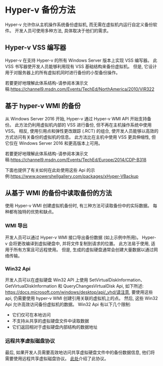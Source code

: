 # <a name="hyper-v-backup-approaches"></a>Hyper-v 备份方法
Hyper-v 允许你从主机操作系统备份虚拟机, 而无需在虚拟机内运行自定义备份软件。  开发人员可使用多种方法, 具体取决于他们的需求。
## <a name="hyper-v-vss-writer"></a>Hyper-v VSS 编写器
Hyper-v 在支持 Hyper-v 的所有 Windows Server 版本上实现 VSS 编写器。  此 VSS 书写器使开发人员能够利用现有 VSS 基础结构来备份虚拟机。  但是, 它设计用于对服务器上的所有虚拟机同时进行备份的小型备份操作。

若要更好地理解此体系结构-请参阅本演示文稿:https://channel9.msdn.com/Events/TechEd/NorthAmerica/2010/VIR322
## <a name="hyper-v-wmi-based-backup"></a>基于 hyper-v WMI 的备份
从 Windows Server 2016 开始, Hyper-v 通过 Hyper-v WMI API 开始支持备份。  此方法仍利用虚拟机内部的 VSS 进行备份, 但不再在主机操作系统中使用 VSS。  相反, 使用引用点和弹性更改跟踪 (.RCT) 的组合, 使开发人员能够以高效的方式访问有关备份的虚拟机的信息。  此方法比在主机中使用 VSS 更具伸缩性, 但它仅在 Windows Server 2016 和更高版本上可用。

若要更好地理解此体系结构-请参阅本演示文稿:https://channel9.msdn.com/Events/TechEd/Europe/2014/CDP-B318 

下面也提供了有关如何在此处使用这些 Api 的示例:https://www.powershellgallery.com/packages/xHyper-VBackup
## <a name="methods-for-reading-backups-from-wmi-based-backup"></a>从基于 WMI 的备份中读取备份的方法
使用 Hyper-v WMI 创建虚拟机备份时, 有三种方法可读取备份中的实际数据。  每种都有独特的优势和缺点。
### <a name="wmi-export"></a>WMI 导出
开发人员可以通过 Hyper-v WMI 接口导出备份数据 (如上示例中所用)。  Hyper-v 会将更改编译到虚拟硬盘中, 并将文件复制到请求的位置。  此方法易于使用, 适用于所有方案且可远程使用。  但是, 生成的虚拟硬盘通常会创建大量数据以通过网络传输。
### <a name="win32-apis"></a>Win32 Api
开发人员可以在虚拟硬盘 Win32 API 上使用 SetVirtualDiskInformation、GetVirtualDiskInformation 和 QueryChangesVirtualDisk Api, 如下所述: https://docs.microsoft.com/windows/desktop/api/_vhd/请注意, 要使用这些 api, 仍需要使用 hyper-v WMI 创建引用关联的虚拟机上的点。  然后, 这些 Win32 Api 允许高效访问备份虚拟机的数据。  Win32 Api 有以下几个限制:
*   它们仅可在本地访问
*   不支持从共享的虚拟硬盘文件中读取数据
*   它们返回相对于虚拟硬盘内部结构的数据地址

### <a name="remote-shared-virtual-disk-protocol"></a>远程共享虚拟磁盘协议
最后, 如果开发人员需要高效地访问共享虚拟硬盘文件中的备份数据信息, 他们将需要使用远程共享虚拟磁盘协议。  [此处](https://docs.microsoft.com/openspecs/windows_protocols/ms-rsvd/c865c326-47d6-4a91-a62d-0e8f26007d15)介绍了此协议。
